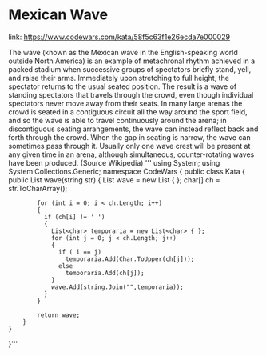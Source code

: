 # Mexican Wave

link: https://www.codewars.com/kata/58f5c63f1e26ecda7e000029

The wave (known as the Mexican wave in the English-speaking world outside North America) is an example of metachronal rhythm achieved in a packed stadium when successive groups of spectators briefly stand, yell, and raise their arms. Immediately upon stretching to full height, the spectator returns to the usual seated position.
The result is a wave of standing spectators that travels through the crowd, even though individual spectators never move away from their seats. In many large arenas the crowd is seated in a contiguous circuit all the way around the sport field, and so the wave is able to travel continuously around the arena; in discontiguous seating arrangements, the wave can instead reflect back and forth through the crowd. When the gap in seating is narrow, the wave can sometimes pass through it. Usually only one wave crest will be present at any given time in an arena, although simultaneous, counter-rotating waves have been produced. (Source Wikipedia)
'''
using System;
using System.Collections.Generic;
namespace CodeWars
{
    public class Kata
    {
        public List<string> wave(string str)
        {
            List<string> wave = new List<string> { };
            char[] ch = str.ToCharArray();
            
            for (int i = 0; i < ch.Length; i++)
            {
              if (ch[i] != ' ')
              {
                List<char> temporaria = new List<char> { };
                for (int j = 0; j < ch.Length; j++)
                {
                  if ( i == j)
                    temporaria.Add(Char.ToUpper(ch[j]));
                  else
                    temporaria.Add(ch[j]);
                }
                wave.Add(string.Join("",temporaria));
              }
            }
        
            return wave;
        }
    }
}'''
